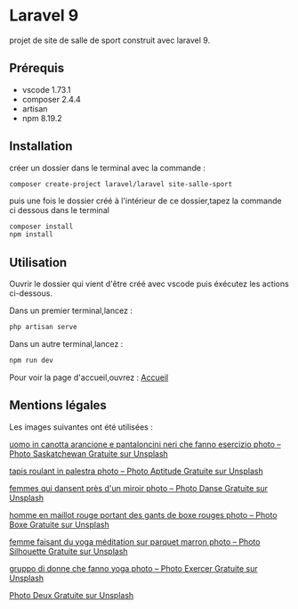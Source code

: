 # Laravel 9

projet de site de salle de sport construit avec laravel 9.

## Prérequis

- vscode 1.73.1
- composer 2.4.4
- artisan
- npm 8.19.2

## Installation

créer un dossier dans le terminal avec la commande :

```
composer create-project laravel/laravel site-salle-sport
```
puis une fois le dossier créé à l'intérieur de ce dossier,tapez la commande ci dessous dans le terminal

```bash
composer install
npm install
```

## Utilisation

Ouvrir le dossier qui vient d'être créé avec vscode puis éxécutez les actions ci-dessous.

Dans un premier terminal,lancez :

```bash
php artisan serve
```

Dans un autre terminal,lancez :

```bash
npm run dev
```

Pour voir la page d'accueil,ouvrez : [Accueil](http://127.0.0.1:8000)

## Mentions légales

Les images suivantes ont été utilisées :


[uomo in canotta arancione e pantaloncini neri che fanno esercizio photo – Photo Saskatchewan Gratuite sur Unsplash](https://unsplash.com/fr/photos/aclkvEMIfL8)

[tapis roulant in palestra photo – Photo Aptitude Gratuite sur Unsplash](https://unsplash.com/fr/photos/pCT8ag1o3nU)

[femmes qui dansent près d'un miroir photo – Photo Danse Gratuite sur Unsplash](https://unsplash.com/fr/photos/3ckWUnaCxzc)

[homme en maillot rouge portant des gants de boxe rouges photo – Photo Boxe Gratuite sur Unsplash](https://unsplash.com/fr/photos/hwHHq82Enf0)

[femme faisant du yoga méditation sur parquet marron photo – Photo Silhouette Gratuite sur Unsplash](https://unsplash.com/fr/photos/NTyBbu66_SI)

[gruppo di donne che fanno yoga photo – Photo Exercer Gratuite sur Unsplash](https://unsplash.com/fr/photos/gJtDg6WfMlQ)

[Photo Deux Gratuite sur Unsplash](https://unsplash.com/fr/photos/2j6IzAIbifQ)